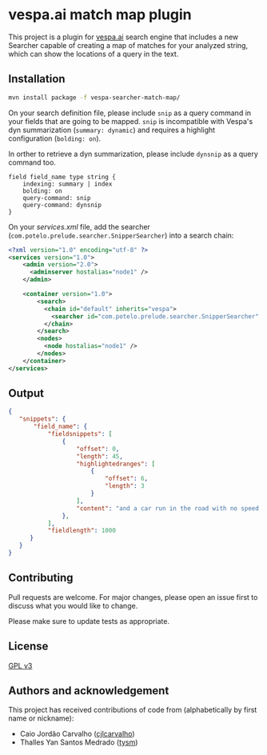 # vespa.ai match map plugin
This project is a plugin for [vespa.ai](https://vespa.ai/) search engine that includes a new Searcher capable of creating a map of matches for your analyzed string, which can show the locations of a query in the text.

## Installation

```bash
mvn install package -f vespa-searcher-match-map/
```

On your search definition file, please include `snip` as a query command in your fields that are going to be mapped. `snip` is incompatible with Vespa's dyn summarization (`summary: dynamic`) and requires a highlight configuration (`bolding: on`).

In orther to retrieve a dyn summarization, please include `dynsnip` as a query command too.

```
field field_name type string {
    indexing: summary | index
    bolding: on
    query-command: snip
    query-command: dynsnip
}
```

On your *services.xml* file, add the searcher (`com.potelo.prelude.searcher.SnipperSearcher`) into a search chain:

```xml
<?xml version="1.0" encoding="utf-8" ?>
<services version="1.0">
    <admin version="2.0">
      <adminserver hostalias="node1" />
    </admin>

    <container version="1.0">
        <search>
          <chain id="default" inherits="vespa">
            <searcher id="com.potelo.prelude.searcher.SnipperSearcher" />
          </chain>
        </search>
        <nodes>
          <node hostalias="node1" />
        </nodes>
    </container>
</services>
```

## Output
```json
{
   "snippets": {
       "field_name": {
           "fieldsnippets": [
               {
                   "offset": 0,
                   "length": 45, 
                   "highlightedranges": [
                       {
                           "offset": 6, 
                           "length": 3
                       }
                   ], 
                   "content": "and a car run in the road with no speed limit"
               },
           ],
           "fieldlength": 1000
      }
   } 
}
```

## Contributing
Pull requests are welcome. For major changes, please open an issue first to discuss what you would like to change.

Please make sure to update tests as appropriate.

## License
[GPL v3](https://www.gnu.org/licenses/gpl-3.0.html)

## Authors and acknowledgement
This project has received contributions of code from
(alphabetically by first name or nickname):

  - Caio Jordão Carvalho ([cjlcarvalho](https://github.com/cjlcarvalho))
  - Thalles Yan Santos Medrado ([tysm](https://github.com/tysm))

